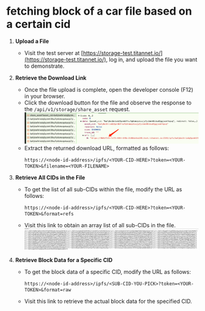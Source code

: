 # fetching block of a car file based on a certain cid

1. **Upload a File**
   - Visit the test server at [https://storage-test.titannet.io/](https://storage-test.titannet.io/), log in, and upload the file you want to demonstrate.

2. **Retrieve the Download Link**
   - Once the file upload is complete, open the developer console (F12) in your browser.
   - Click the download button for the file and observe the response to the `/api/v1/storage/share_asset` request. ![Alt text](share_asset.png)
   - Extract the returned download URL, formatted as follows:
     ```plaintext
     https://<node-id-address>/ipfs/<YOUR-CID-HERE>?token=<YOUR-TOKEN>&filename=<YOUR-FILENAME>
     ```

3. **Retrieve All CIDs in the File**
   - To get the list of all sub-CIDs within the file, modify the URL as follows:
     ```plaintext
     https://<node-id-address>/ipfs/<YOUR-CID-HERE>?token=<YOUR-TOKEN>&format=refs
     ```
   - Visit this link to obtain an array list of all sub-CIDs in the file. ![Alt text](blocks.png)

4. **Retrieve Block Data for a Specific CID**
   - To get the block data of a specific CID, modify the URL as follows:
     ```plaintext
     https://<node-id-address>/ipfs/<SUB-CID-YOU-PICK>?token=<YOUR-TOKEN>&format=raw
     ```
   - Visit this link to retrieve the actual block data for the specified CID.
